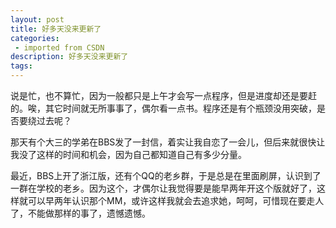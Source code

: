 ```yaml
---
layout: post
title: 好多天没来更新了
categories: 
 - imported from CSDN
description: 好多天没来更新了
tags: 
---
```


说是忙，也不算忙，因为一般都只是上午才会写一点程序，但是进度却还是要赶的。唉，其它时间就无所事事了，偶尔看一点书。程序还是有个瓶颈没用突破，是否要绕过去呢？

那天有个大三的学弟在BBS发了一封信，着实让我自恋了一会儿，但后来就很快让我没了这样的时间和机会，因为自己都知道自己有多少分量。

最近，BBS上开了浙江版，还有个QQ的老乡群，于是总是在里面刷屏，认识到了一群在学校的老乡。因为这个，才偶尔让我觉得要是能早两年开这个版就好了，这样就可以早两年认识那个MM，或许这样我就会去追求她，呵呵，可惜现在要走人了，不能做那样的事了，遗憾遗憾。
